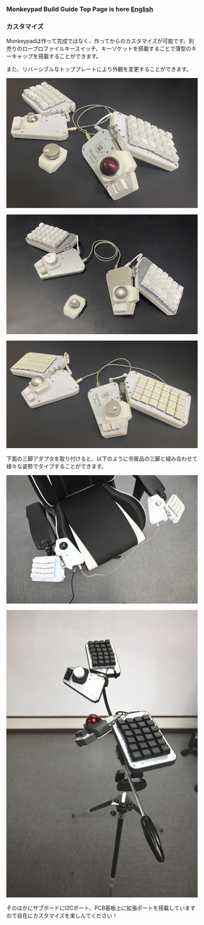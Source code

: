 ### Monkeypad Build Guide Top Page is here [English](01_build_guide.md)

### カスタマイズ

Monkeypadは作って完成ではなく、作ってからのカスタマイズが可能です。別売りのロープロファイルキースイッチ、キーソケットを搭載することで薄型のキーキャップを搭載することができます。

また、リバーシブルなトッププレートにより外観を変更することができます。

![](../images/13/monkeypad_standard.jpg)

![](../images/13/monkeypad_custom_02.jpg)

![](../images/13/monkeypad_custom_03.jpg)

下面の三脚アダプタを取り付けると、以下のように市販品の三脚と組み合わせて様々な姿勢でタイプすることができます。

![](../images/13/monkeypad_custom_04.jpg)

![](../images/13/monkeypad_custom_05.jpg)

そのほかにサブボードにI2Cポート、PCB基板上に拡張ポートを搭載していますので自在にカスタマイズを楽しんでください！